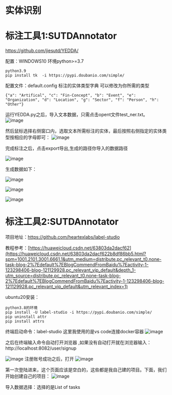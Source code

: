 
# 实体识别


# 标注工具1:SUTDAnnotator

https://github.com/jiesutd/YEDDA/

配置：WINDOWS10 环境python>=3.7

```
python3.9
pip install tk  -i https://pypi.doubanio.com/simple/
```

配置文件：default.config  标注的实体类型字典  可以修改为你所需的类型
```
{"a": "Artifical", "c": "Fin-Concept", "b": "Event", "e": "Organization", "d": "Location", "g": "Sector", "f": "Person", "h": "Other"}
```

运行YEDDA.py之后，导入文本数据，只需点击opent文件test_ner.txt。
![image](https://user-images.githubusercontent.com/36963108/209913544-9fcc43f6-6c2e-4c3b-888e-35b66f9b14c5.png)

然后鼠标选择右侧窗口内，选取文本所需标注的实体，最后按照右侧指定的实体类型按相应的字母即可：
![image](https://user-images.githubusercontent.com/36963108/209912909-95fdf3dd-d009-471e-bddd-db0281d08cc7.png)

完成标注之后，点击export导出,生成的路径你导入的数据路径

![image](https://user-images.githubusercontent.com/36963108/209913212-fe045cae-7650-4e23-83cd-712d2918f8e5.png)


生成数据如下：


![image](https://user-images.githubusercontent.com/36963108/209913486-a0bf96cb-2468-4099-8967-97714389ef5e.png)


![image](https://user-images.githubusercontent.com/36963108/209913400-eb065ae0-3d0d-45b9-8d97-3982212ba5e8.png)


![image](https://user-images.githubusercontent.com/36963108/209913436-bbb6fdf9-1385-49e7-b132-90dfd4d07c41.png)


# 标注工具2:SUTDAnnotator

项目地址：https://github.com/heartexlabs/label-studio

教程参考：[https://huaweicloud.csdn.net/63803da2dacf62](https://huaweicloud.csdn.net/63803da2dacf622b8df86bb5.html?spm=1001.2101.3001.6661.1&utm_medium=distribute.pc_relevant_t0.none-task-blog-2%7Edefault%7EBlogCommendFromBaidu%7Eactivity-1-123298406-blog-121129928.pc_relevant_vip_default&depth_1-utm_source=distribute.pc_relevant_t0.none-task-blog-2%7Edefault%7EBlogCommendFromBaidu%7Eactivity-1-123298406-blog-121129928.pc_relevant_vip_default&utm_relevant_index=1)

ubuntu20安装：
```
python3.8的环境
pip install -U label-studio -i https://pypi.doubanio.com/simple/
pip uninstall attr
pip install attrs
```
终端启动命令：label-studio  这里我使用的是vs code连接docker容器
![image](https://user-images.githubusercontent.com/36963108/209916873-4b154a68-4f94-438e-9250-d01511af29bd.png)

之后在终端输入命令自动打开浏览器 ,如果没有自动打开就在浏览器输入：http://localhost:8082/user/signup

![image](https://user-images.githubusercontent.com/36963108/209917022-9643a36a-0b35-4a35-bd09-255c0ed62b63.png)
注册账号成功之后，打开
![image](https://user-images.githubusercontent.com/36963108/209917109-3ea01d66-f6c1-4c5b-a96a-3fcd62fae306.png)

第一次登陆进来，这个页面应该是空白的，这些都是我自己建的项目。下面，我们开始创建自己的项目：
![image](https://user-images.githubusercontent.com/36963108/209917338-da283ec6-3990-4e20-a2cf-cea6bd2b5452.png)

导入数据选择：选择的是List of tasks


